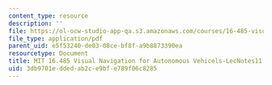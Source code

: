 ```yaml
---
content_type: resource
description: ''
file: https://ol-ocw-studio-app-qa.s3.amazonaws.com/courses/16-485-visual-navigation-for-autonomous-vehicles-vnav-fall-2020/3db9701eddedab2ce9bfe789f06c8285_MIT16_485F20_lec11.pdf
file_type: application/pdf
parent_uid: e5f53240-de03-08ce-bf8f-a9b8873390ea
resourcetype: Document
title: MIT 16.485 Visual Navigation for Autonomous Vehicels-LecNotes11
uid: 3db9701e-dded-ab2c-e9bf-e789f06c8285
---
```

